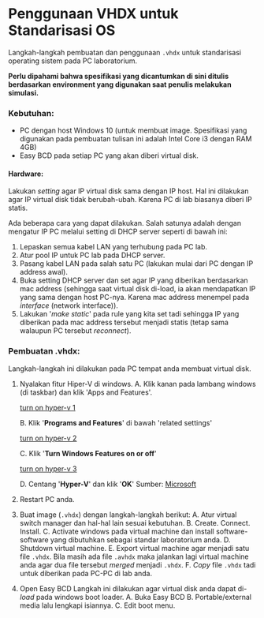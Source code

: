 # Penggunaan VHDX untuk Standarisasi OS
Langkah-langkah pembuatan dan penggunaan `.vhdx` untuk standarisasi operating sistem pada PC laboratorium.

**Perlu dipahami bahwa spesifikasi yang dicantumkan di sini ditulis berdasarkan environment yang digunakan saat penulis melakukan simulasi.**

### Kebutuhan:
+ PC dengan host Windows 10 (untuk membuat image. Spesifikasi yang digunakan pada pembuatan tulisan ini adalah Intel Core i3 dengan RAM 4GB)
+ Easy BCD pada setiap PC yang akan diberi virtual disk.

#### Hardware:
Lakukan _setting_ agar IP virtual disk sama dengan IP host. Hal ini dilakukan agar IP virtual disk tidak berubah-ubah. Karena PC di lab biasanya diberi IP statis.

Ada beberapa cara yang dapat dilakukan. Salah satunya adalah dengan mengatur IP PC melalui setting di DHCP server seperti di bawah ini:
1. Lepaskan semua kabel LAN yang terhubung pada PC lab.
2. Atur pool IP untuk PC lab pada DHCP server.
3. Pasang kabel LAN pada salah satu PC (lakukan mulai dari PC dengan IP address awal).
4. Buka setting DHCP server dan set agar IP yang diberikan berdasarkan mac address (sehingga saat virtual disk di-load, ia akan mendapatkan IP yang sama dengan host PC-nya. Karena mac address menempel pada _interface_  (network interface)).
5. Lakukan '_make static_' pada rule yang kita set tadi sehingga IP yang diberikan pada mac address tersebut menjadi statis (tetap sama walaupun PC tersebut _reconnect_).

### Pembuatan .vhdx:
Langkah-langkah ini dilakukan pada PC tempat anda membuat virtual disk.
1. Nyalakan fitur Hiper-V di windows.
    A. Klik kanan pada lambang windows (di taskbar) dan klik 'Apps and Features'.

    [turn on hyper-v 1](images/hyperv1.jpg)

    B. Klik '**Programs and Features**' di bawah 'related settings'

    [turn on hyper-v 2](images/hyperv2.jpg)

    C. Klik '**Turn Windows Features on or off**'

    [turn on hyper-v 3](images/hyperv3.jpg)

    D. Centang '**Hyper-V**' dan klik '**OK**'
    Sumber: [Microsoft](https://docs.microsoft.com/en-us/virtualization/hyper-v-on-windows/quick-start/enable-hyper-v)
2. Restart PC anda.
3. Buat image (`.vhdx`) dengan langkah-langkah berikut:
    A. Atur virtual switch manager dan hal-hal lain sesuai kebutuhan.
    B. Create. Connect. Install.
    C. Activate windows pada virtual machine dan install software-software yang dibutuhkan sebagai standar laboratorium anda.
    D. Shutdown virtual machine.
    E. Export virtual machine agar menjadi satu file `.vhdx`. Bila masih ada file `.avhdx` maka jalankan lagi virtual machine anda agar dua file tersebut _merged_ menjadi `.vhdx`.
    F. _Copy_ file `.vhdx` tadi untuk diberikan pada PC-PC di lab anda.
3. Open Easy BCD
    Langkah ini dilakukan agar virtual disk anda dapat di-_load_ pada windows boot loader.
    A. Buka Easy BCD
    B. Portable/external media lalu lengkapi isiannya.
    C. Edit boot menu.